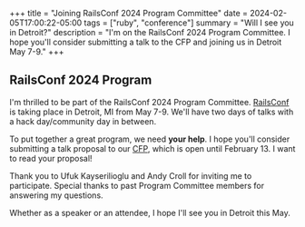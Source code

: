 +++
title = "Joining RailsConf 2024 Program Committee"
date = 2024-02-05T17:00:22-05:00
tags = ["ruby", "conference"]
summary = "Will I see you in Detroit?"
description = "I'm on the RailsConf 2024 Program Committee. I hope you'll consider submitting a talk to the CFP and joining us in Detroit May 7-9."
+++

## RailsConf 2024 Program

I'm thrilled to be part of the RailsConf 2024 Program Committee. [RailsConf](https://railsconf.org/) is taking place in Detroit, MI from May 7-9. We'll have two days of talks with a hack day/community day in between.

To put together a great program, we need __your help__. I hope you'll consider submitting a talk proposal to our [CFP](https://sessionize.com/railsconf2024/), which is open until February 13. I want to read your proposal!

Thank you to Ufuk Kayserilioglu and Andy Croll for inviting me to participate. Special thanks to past Program Committee members for answering my questions.

Whether as a speaker or an attendee, I hope I'll see you in Detroit this May.

